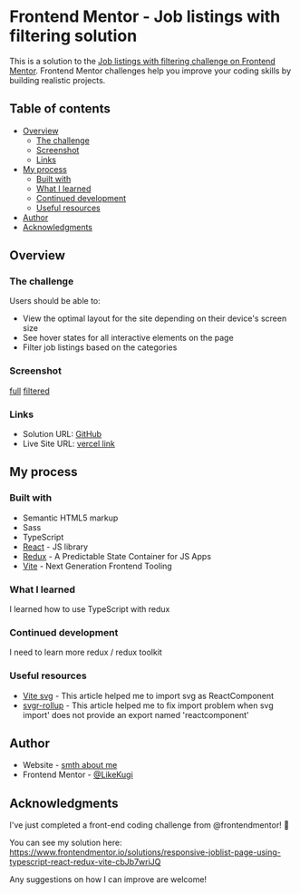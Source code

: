 # Frontend Mentor - Job listings with filtering solution

This is a solution to the [Job listings with filtering challenge on Frontend Mentor](https://www.frontendmentor.io/challenges/job-listings-with-filtering-ivstIPCt). Frontend Mentor challenges help you improve your coding skills by building realistic projects. 

## Table of contents

- [Overview](#overview)
  - [The challenge](#the-challenge)
  - [Screenshot](#screenshot)
  - [Links](#links)
- [My process](#my-process)
  - [Built with](#built-with)
  - [What I learned](#what-i-learned)
  - [Continued development](#continued-development)
  - [Useful resources](#useful-resources)
- [Author](#author)
- [Acknowledgments](#acknowledgments)

## Overview

### The challenge

Users should be able to:

- View the optimal layout for the site depending on their device's screen size
- See hover states for all interactive elements on the page
- Filter job listings based on the categories

### Screenshot

[full](screenshots/img.png)
[filtered](screenshots/img_1.png)

### Links

- Solution URL: [GitHub](https://github.com/LikeKugi/job-listings)
- Live Site URL: [vercel link](https://job-listings-psi-five.vercel.app/)

## My process

### Built with

- Semantic HTML5 markup
- Sass
- TypeScript
- [React](https://reactjs.org/) - JS library
- [Redux](https://redux.js.org/) - A Predictable State Container for JS Apps
- [Vite](https://vitejs.dev/) - Next Generation Frontend Tooling

### What I learned

I learned how to use TypeScript with redux

### Continued development

I need to learn more redux / redux toolkit

### Useful resources

- [Vite svg](https://www.freecodecamp.org/news/how-to-import-svgs-in-react-and-vite/) - This article helped me to import svg as ReactComponent
- [svgr-rollup](https://react-svgr.com/docs/rollup/) - This article helped me to fix import problem when svg import' does not provide an export named 'reactcomponent'

## Author

- Website - [smth about me](https://likekugi.github.io/)
- Frontend Mentor - [@LikeKugi](https://www.frontendmentor.io/profile/LikeKugi)


## Acknowledgments

I've just completed a front-end coding challenge from @frontendmentor! 🎉

You can see my solution here: https://www.frontendmentor.io/solutions/responsive-joblist-page-using-typescript-react-redux-vite-cbJb7wriJQ

Any suggestions on how I can improve are welcome!
